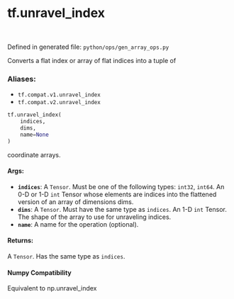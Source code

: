 <div itemscope itemtype="http://developers.google.com/ReferenceObject">
<meta itemprop="name" content="tf.unravel_index" />
<meta itemprop="path" content="Stable" />
</div>

# tf.unravel_index

<!-- Insert buttons -->

<table class="tfo-notebook-buttons tfo-api" align="left">
</table>

Defined in generated file: `python/ops/gen_array_ops.py`



<!-- Start diff -->
Converts a flat index or array of flat indices into a tuple of

### Aliases:

* `tf.compat.v1.unravel_index`
* `tf.compat.v2.unravel_index`


``` python
tf.unravel_index(
    indices,
    dims,
    name=None
)
```



<!-- Placeholder for "Used in" -->

coordinate arrays.



#### Args:


* <b>`indices`</b>: A `Tensor`. Must be one of the following types: `int32`, `int64`.
  An 0-D or 1-D `int` Tensor whose elements are indices into the
  flattened version of an array of dimensions dims.
* <b>`dims`</b>: A `Tensor`. Must have the same type as `indices`.
  An 1-D `int` Tensor. The shape of the array to use for unraveling
  indices.
* <b>`name`</b>: A name for the operation (optional).


#### Returns:

A `Tensor`. Has the same type as `indices`.


#### Numpy Compatibility
Equivalent to np.unravel_index

